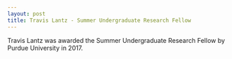 ```yaml
---
layout: post
title: Travis Lantz - Summer Undergraduate Research Fellow
---
```

Travis Lantz was awarded the Summer Undergraduate Research Fellow by Purdue University in 2017.
